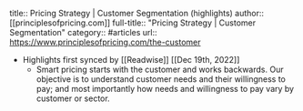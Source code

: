 title:: Pricing Strategy | Customer Segmentation (highlights)
author:: [[principlesofpricing.com]]
full-title:: "Pricing Strategy | Customer Segmentation"
category:: #articles
url:: https://www.principlesofpricing.com/the-customer

- Highlights first synced by [[Readwise]] [[Dec 19th, 2022]]
	- Smart pricing starts with the customer and works backwards. Our objective is to understand customer needs and their willingness to pay; and most importantly how needs and willingness to pay vary by customer or sector.